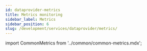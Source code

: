 ```yaml
---
id: dataprovider-metrics
title: Metrics monitoring
sidebar_label: Metrics
sidebar_position: 6
slug: /development/services/dataprovider/metrics/
---
```

import CommonMetrics from '../common/common-metrics.mdx';

<CommonMetrics />






